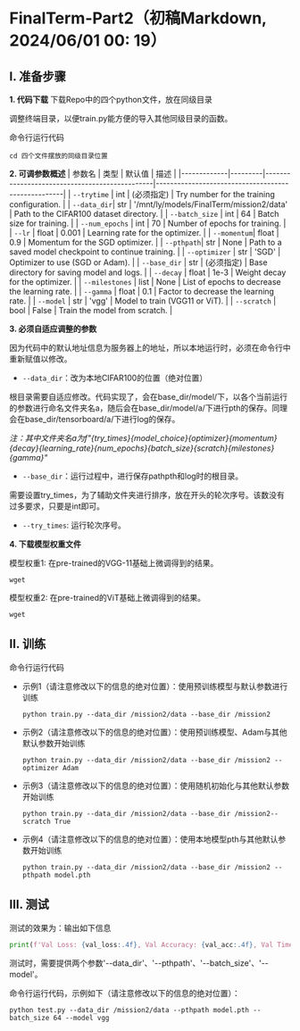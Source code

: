 # FinalTerm-Part2（初稿Markdown, 2024/06/01 00: 19）

## Ⅰ. 准备步骤
**1. 代码下载**
下载Repo中的四个python文件，放在同级目录

调整终端目录，以便train.py能方便的导入其他同级目录的函数。

命令行运行代码
```
cd 四个文件摆放的同级目录位置
```

**2. 可调参数概述**
| 参数名        | 类型    | 默认值                                         | 描述                                               |
|-------------|---------|-----------------------------------------------|----------------------------------------------------|
| `--trytime` | int     | (必须指定)                                     | Try number for the training configuration.         |
| `--data_dir`| str     | '/mnt/ly/models/FinalTerm/mission2/data'       | Path to the CIFAR100 dataset directory.            |
| `--batch_size` | int  | 64                                             | Batch size for training.                           |
| `--num_epochs` | int  | 70                                             | Number of epochs for training.                     |
| `--lr`      | float   | 0.001                                          | Learning rate for the optimizer.                   |
| `--momentum`| float   | 0.9                                            | Momentum for the SGD optimizer.                    |
| `--pthpath`| str     | None                                           | Path to a saved model checkpoint to continue training. |
| `--optimizer` | str  | 'SGD'                                          | Optimizer to use (SGD or Adam).                    |
| `--base_dir` | str   | (必须指定)                                     | Base directory for saving model and logs.          |
| `--decay`   | float  | 1e-3                                           | Weight decay for the optimizer.                    |
| `--milestones` | list | None                                          | List of epochs to decrease the learning rate.      |
| `--gamma`   | float  | 0.1                                            | Factor to decrease the learning rate.              |
| `--model`   | str    | 'vgg'                                          | Model to train (VGG11 or ViT).                     |
| `--scratch` | bool   | False                                          | Train the model from scratch.                      |

**3. 必须自适应调整的参数**

因为代码中的默认地址信息为服务器上的地址，所以本地运行时，必须在命令行中重新赋值以修改。
- `--data_dir`：改为本地CIFAR100的位置（绝对位置）

根目录需要自适应修改。代码实现了，会在base_dir/model/下，以各个当前运行的参数进行命名文件夹名a，随后会在base_dir/model/a/下进行pth的保存。同理会在base_dir/tensorboard/a/下进行log的保存。

*注：其中文件夹名a为f"{try_times}_{model_choice}_{optimizer}_{momentum}_{decay}_{learning_rate}_{num_epochs}_{batch_size}_{scratch}_{milestones}_{gamma}"*
- `--base_dir`：运行过程中，进行保存pathpth和log时的根目录。

需要设置try_times，为了辅助文件夹进行排序，放在开头的轮次序号。该数没有过多要求，只要是int即可。
- `--try_times`: 运行轮次序号。

**4. 下载模型权重文件**

模型权重1: 在pre-trained的VGG-11基础上微调得到的结果。
```
wget 
```

模型权重2: 在pre-trained的ViT基础上微调得到的结果。
```
wget 
```

## Ⅱ. 训练

命令行运行代码

- 示例1（请注意修改以下的信息的绝对位置）：使用预训练模型与默认参数进行训练
  ```
  python train.py --data_dir /mission2/data --base_dir /mission2
  ```
- 示例2（请注意修改以下的信息的绝对位置）：使用预训练模型、Adam与其他默认参数开始训练
  ```
  python train.py --data_dir /mission2/data --base_dir /mission2 --optimizer Adam
  ```
- 示例3（请注意修改以下的信息的绝对位置）：使用随机初始化与其他默认参数开始训练
  ```
  python train.py --data_dir /mission2/data --base_dir /mission2--scratch True
  ```
- 示例4（请注意修改以下的信息的绝对位置）：使用本地模型pth与其他默认参数开始训练
  ```
  python train.py --data_dir /mission2/data --base_dir /mission2 --pthpath model.pth
  ```

## Ⅲ. 测试

测试的效果为：输出如下信息
```python
print(f'Val Loss: {val_loss:.4f}, Val Accuracy: {val_acc:.4f}, Val Time: {val_elapsed_time:.2f}s')
```

测试时，需要提供两个参数'--data_dir'、'--pthpath'、'--batch_size'、'--model'。

命令行运行代码，示例如下（请注意修改以下的信息的绝对位置）：
```
python test.py --data_dir /mission2/data --pthpath model.pth --batch_size 64 --model vgg
```
